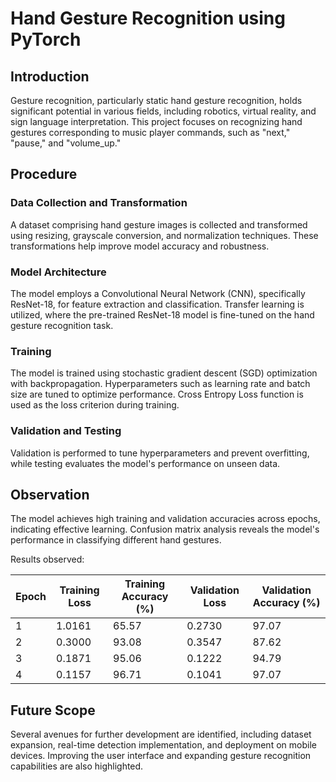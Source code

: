 # Hand Gesture Recognition using PyTorch

## Introduction
Gesture recognition, particularly static hand gesture recognition, holds significant potential in various fields, including robotics, virtual reality, and sign language interpretation. This project focuses on recognizing hand gestures corresponding to music player commands, such as "next," "pause," and "volume_up."

## Procedure
### Data Collection and Transformation
A dataset comprising hand gesture images is collected and transformed using resizing, grayscale conversion, and normalization techniques. These transformations help improve model accuracy and robustness.

### Model Architecture
The model employs a Convolutional Neural Network (CNN), specifically ResNet-18, for feature extraction and classification. Transfer learning is utilized, where the pre-trained ResNet-18 model is fine-tuned on the hand gesture recognition task.

### Training
The model is trained using stochastic gradient descent (SGD) optimization with backpropagation. Hyperparameters such as learning rate and batch size are tuned to optimize performance. Cross Entropy Loss function is used as the loss criterion during training.

### Validation and Testing
Validation is performed to tune hyperparameters and prevent overfitting, while testing evaluates the model's performance on unseen data.

## Observation
The model achieves high training and validation accuracies across epochs, indicating effective learning. Confusion matrix analysis reveals the model's performance in classifying different hand gestures.

Results observed:

| Epoch | Training Loss | Training Accuracy (%) | Validation Loss | Validation Accuracy (%) |
|-------|---------------|-----------------------|-----------------|-------------------------|
|   1   |    1.0161     |         65.57         |      0.2730     |          97.07          |
|   2   |    0.3000     |         93.08         |      0.3547     |          87.62          |
|   3   |    0.1871     |         95.06         |      0.1222     |          94.79          |
|   4   |    0.1157     |         96.71         |      0.1041     |          97.07          |


## Future Scope
Several avenues for further development are identified, including dataset expansion, real-time detection implementation, and deployment on mobile devices. Improving the user interface and expanding gesture recognition capabilities are also highlighted.

